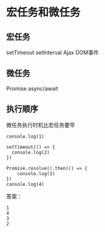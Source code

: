 # 宏任务和微任务

## 宏任务

setTimeout setInterval Ajax DOM事件

## 微任务

Promise async/await


## 执行顺序
微任务执行时机比宏任务要早


```
console.log(1)

setTimeout(() => {
  console.log(2)
})

Promise.resolve().then(() => {
    console.log(3)
})
console.log(4)
```

答案：
```
1
4
3
2
```
